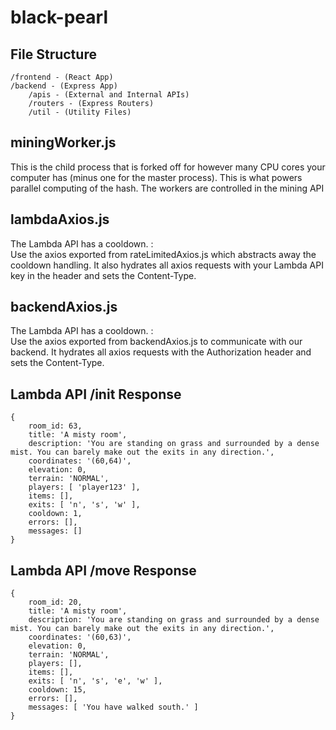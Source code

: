 # black-pearl

## File Structure
```
/frontend - (React App)
/backend - (Express App)
    /apis - (External and Internal APIs)
    /routers - (Express Routers)
    /util - (Utility Files)
```

## miningWorker.js
This is the child process that is forked off for however many CPU cores your computer has (minus one for the master process).
This is what powers parallel computing of the hash. The workers are controlled in the mining API


## lambdaAxios.js
The Lambda API has a cooldown. :\
Use the axios exported from rateLimitedAxios.js which abstracts away the cooldown handling.
It also hydrates all axios requests with your Lambda API key in the header and sets the Content-Type.

## backendAxios.js
The Lambda API has a cooldown. :\
Use the axios exported from backendAxios.js to communicate with our backend.
It hydrates all axios requests with the Authorization header and sets the Content-Type.

## Lambda API /init Response
```
{
    room_id: 63,
    title: 'A misty room',
    description: 'You are standing on grass and surrounded by a dense mist. You can barely make out the exits in any direction.',
    coordinates: '(60,64)',
    elevation: 0,
    terrain: 'NORMAL',
    players: [ 'player123' ],
    items: [],
    exits: [ 'n', 's', 'w' ],
    cooldown: 1,
    errors: [],
    messages: []
}
```

## Lambda API /move Response
```
{
    room_id: 20,
    title: 'A misty room',
    description: 'You are standing on grass and surrounded by a dense mist. You can barely make out the exits in any direction.',
    coordinates: '(60,63)',
    elevation: 0,
    terrain: 'NORMAL',
    players: [],
    items: [],
    exits: [ 'n', 's', 'e', 'w' ],
    cooldown: 15,
    errors: [],
    messages: [ 'You have walked south.' ]
}
```